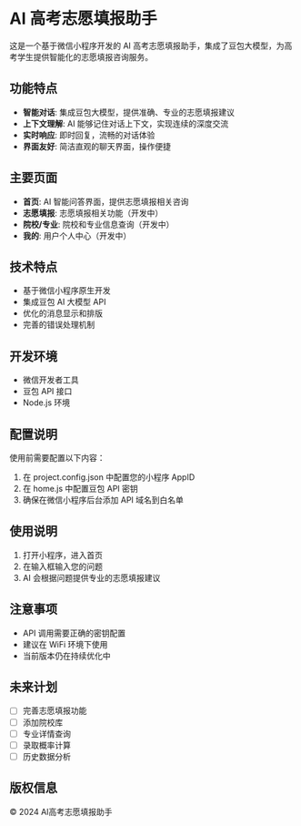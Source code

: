 # AI 高考志愿填报助手

这是一个基于微信小程序开发的 AI 高考志愿填报助手，集成了豆包大模型，为高考学生提供智能化的志愿填报咨询服务。

## 功能特点

- **智能对话**: 集成豆包大模型，提供准确、专业的志愿填报建议
- **上下文理解**: AI 能够记住对话上下文，实现连续的深度交流
- **实时响应**: 即时回复，流畅的对话体验
- **界面友好**: 简洁直观的聊天界面，操作便捷

## 主要页面

- **首页**: AI 智能问答界面，提供志愿填报相关咨询
- **志愿填报**: 志愿填报相关功能（开发中）
- **院校/专业**: 院校和专业信息查询（开发中）
- **我的**: 用户个人中心（开发中）

## 技术特点

- 基于微信小程序原生开发
- 集成豆包 AI 大模型 API
- 优化的消息显示和排版
- 完善的错误处理机制

## 开发环境

- 微信开发者工具
- 豆包 API 接口
- Node.js 环境

## 配置说明

使用前需要配置以下内容：

1. 在 project.config.json 中配置您的小程序 AppID
2. 在 home.js 中配置豆包 API 密钥
3. 确保在微信小程序后台添加 API 域名到白名单

## 使用说明

1. 打开小程序，进入首页
2. 在输入框输入您的问题
3. AI 会根据问题提供专业的志愿填报建议

## 注意事项

- API 调用需要正确的密钥配置
- 建议在 WiFi 环境下使用
- 当前版本仍在持续优化中

## 未来计划

- [ ] 完善志愿填报功能
- [ ] 添加院校库
- [ ] 专业详情查询
- [ ] 录取概率计算
- [ ] 历史数据分析

## 版权信息

© 2024 AI高考志愿填报助手 